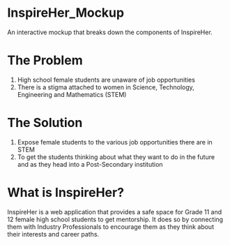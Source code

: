 # InspireHer_Mockup
An interactive mockup that breaks down the components of InspireHer. 

# The Problem
1. High school female students are unaware of job opportunities 
2. There is a stigma attached to women in Science, Technology, Engineering and Mathematics (STEM)

# The Solution
1. Expose female students to the various job opportunities there are in STEM
2. To get the students thinking about what they want to do in the future and as they head into a Post-Secondary institution  

# What is InspireHer?
InspireHer is a web application that provides a safe space for Grade 11 and 12 female high school students to get mentorship. It does so by connecting them with Industry Professionals to encourage them as they think about their interests and career paths. 


